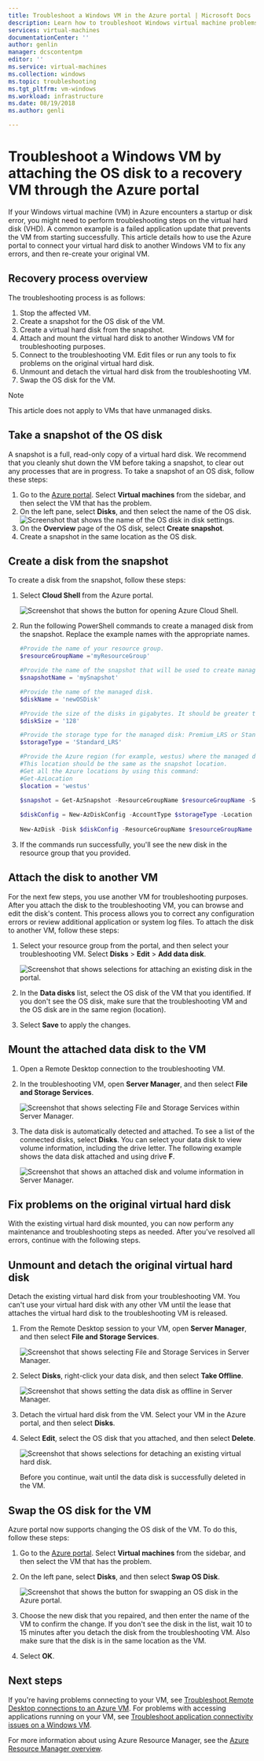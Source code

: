 ```yaml
---
title: Troubleshoot a Windows VM in the Azure portal | Microsoft Docs
description: Learn how to troubleshoot Windows virtual machine problems in Azure by connecting the OS disk to a recovery VM through the Azure portal.
services: virtual-machines
documentationCenter: ''
author: genlin
manager: dcscontentpm
editor: ''
ms.service: virtual-machines
ms.collection: windows
ms.topic: troubleshooting
ms.tgt_pltfrm: vm-windows
ms.workload: infrastructure
ms.date: 08/19/2018
ms.author: genli

---
```


# Troubleshoot a Windows VM by attaching the OS disk to a recovery VM through the Azure portal
If your Windows virtual machine (VM) in Azure encounters a startup or disk error, you might need to perform troubleshooting steps on the virtual hard disk (VHD). A common example is a failed application update that prevents the VM from starting successfully. This article details how to use the Azure portal to connect your virtual hard disk to another Windows VM to fix any errors, and then re-create your original VM. 

## Recovery process overview
The troubleshooting process is as follows:

1. Stop the affected VM.
1. Create a snapshot for the OS disk of the VM.
1. Create a virtual hard disk from the snapshot.
1. Attach and mount the virtual hard disk to another Windows VM for troubleshooting purposes.
1. Connect to the troubleshooting VM. Edit files or run any tools to fix problems on the original virtual hard disk.
1. Unmount and detach the virtual hard disk from the troubleshooting VM.
1. Swap the OS disk for the VM.

> [!NOTE]
> This article does not apply to VMs that have unmanaged disks.

## Take a snapshot of the OS disk
A snapshot is a full, read-only copy of a virtual hard disk. We recommend that you cleanly shut down the VM before taking a snapshot, to clear out any processes that are in progress. To take a snapshot of an OS disk, follow these steps:

1. Go to the [Azure portal](https://portal.azure.com). Select **Virtual machines** from the sidebar, and then select the VM that has the problem.
1. On the left pane, select **Disks**, and then select the name of the OS disk.
    ![Screenshot that shows the name of the OS disk in disk settings.](./media/troubleshoot-recovery-disks-portal-windows/select-osdisk.png)
1. On the **Overview** page of the OS disk, select **Create snapshot**.
1. Create a snapshot in the same location as the OS disk.

## Create a disk from the snapshot
To create a disk from the snapshot, follow these steps:

1. Select **Cloud Shell** from the Azure portal.

    ![Screenshot that shows the button for opening Azure Cloud Shell.](./media/troubleshoot-recovery-disks-portal-windows/cloud-shell.png)
1. Run the following PowerShell commands to create a managed disk from the snapshot. Replace the example names with the appropriate names.

    ```powershell
    #Provide the name of your resource group.
    $resourceGroupName ='myResourceGroup'
    
    #Provide the name of the snapshot that will be used to create managed disks.
    $snapshotName = 'mySnapshot' 
    
    #Provide the name of the managed disk.
    $diskName = 'newOSDisk'
    
    #Provide the size of the disks in gigabytes. It should be greater than the VHD file size. In this example, the size of the snapshot is 127 GB. So we set the disk size to 128 GB.
    $diskSize = '128'
    
    #Provide the storage type for the managed disk: Premium_LRS or Standard_LRS.
    $storageType = 'Standard_LRS'
    
    #Provide the Azure region (for example, westus) where the managed disks will be located.
    #This location should be the same as the snapshot location.
    #Get all the Azure locations by using this command:
    #Get-AzLocation
    $location = 'westus'
    
    $snapshot = Get-AzSnapshot -ResourceGroupName $resourceGroupName -SnapshotName $snapshotName 
     
    $diskConfig = New-AzDiskConfig -AccountType $storageType -Location $location -CreateOption Copy -SourceResourceId $snapshot.Id
     
    New-AzDisk -Disk $diskConfig -ResourceGroupName $resourceGroupName -DiskName $diskName
    ```
3. If the commands run successfully, you'll see the new disk in the resource group that you provided.

## Attach the disk to another VM
For the next few steps, you use another VM for troubleshooting purposes. After you attach the disk to the troubleshooting VM, you can browse and edit the disk's content. This process allows you to correct any configuration errors or review additional application or system log files. To attach the disk to another VM, follow these steps:

1. Select your resource group from the portal, and then select your troubleshooting VM. Select **Disks** > **Edit** > **Add data disk**.

    ![Screenshot that shows selections for attaching an existing disk in the portal.](./media/troubleshoot-recovery-disks-portal-windows/attach-existing-disk.png)

2. In the **Data disks** list, select the OS disk of the VM that you identified. If you don't see the OS disk, make sure that the troubleshooting VM and the OS disk are in the same region (location). 
3. Select **Save** to apply the changes.

## Mount the attached data disk to the VM

1. Open a Remote Desktop connection to the troubleshooting VM. 
2. In the troubleshooting VM, open **Server Manager**, and then select **File and Storage Services**. 

    ![Screenshot that shows selecting File and Storage Services within Server Manager.](./media/troubleshoot-recovery-disks-portal-windows/server-manager-select-storage.png)

3. The data disk is automatically detected and attached. To see a list of the connected disks, select **Disks**. You can select your data disk to view volume information, including the drive letter. The following example shows the data disk attached and using drive **F**.

    ![Screenshot that shows an attached disk and volume information in Server Manager.](./media/troubleshoot-recovery-disks-portal-windows/server-manager-disk-attached.png)

## Fix problems on the original virtual hard disk
With the existing virtual hard disk mounted, you can now perform any maintenance and troubleshooting steps as needed. After you've resolved all errors, continue with the following steps.

## Unmount and detach the original virtual hard disk
Detach the existing virtual hard disk from your troubleshooting VM. You can't use your virtual hard disk with any other VM until the lease that attaches the virtual hard disk to the troubleshooting VM is released.

1. From the Remote Desktop session to your VM, open **Server Manager**, and then select **File and Storage Services**.

    ![Screenshot that shows selecting File and Storage Services in Server Manager.](./media/troubleshoot-recovery-disks-portal-windows/server-manager-select-storage.png)

2. Select **Disks**, right-click your data disk, and then select **Take Offline**.

    ![Screenshot that shows setting the data disk as offline in Server Manager.](./media/troubleshoot-recovery-disks-portal-windows/server-manager-set-disk-offline.png)

3. Detach the virtual hard disk from the VM. Select your VM in the Azure portal, and then select **Disks**. 
4. Select **Edit**, select the OS disk that you attached, and then select **Delete**.

    ![Screenshot that shows selections for detaching an existing virtual hard disk.](./media/troubleshoot-recovery-disks-portal-windows/detach-disk.png)

    Before you continue, wait until the data disk is successfully deleted in the VM.

## Swap the OS disk for the VM

Azure portal now supports changing the OS disk of the VM. To do this, follow these steps:

1. Go to the [Azure portal](https://portal.azure.com). Select **Virtual machines** from the sidebar, and then select the VM that has the problem.
1. On the left pane, select **Disks**, and then select **Swap OS Disk**.
   
    ![Screenshot that shows the button for swapping an OS disk in the Azure portal.](./media/troubleshoot-recovery-disks-portal-windows/swap-os-ui.png)

1. Choose the new disk that you repaired, and then enter the name of the VM to confirm the change. If you don't see the disk in the list, wait 10 to 15 minutes after you detach the disk from the troubleshooting VM. Also make sure that the disk is in the same location as the VM.
1. Select **OK**.

## Next steps
If you're having problems connecting to your VM, see [Troubleshoot Remote Desktop connections to an Azure VM](troubleshoot-rdp-connection.md). For problems with accessing applications running on your VM, see [Troubleshoot application connectivity issues on a Windows VM](troubleshoot-app-connection.md).

For more information about using Azure Resource Manager, see the [Azure Resource Manager overview](/azure/azure-resource-manager/management/overview).


